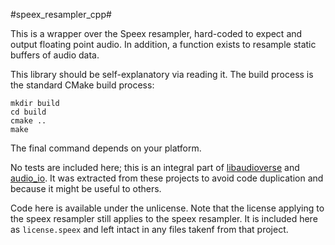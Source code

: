 #speex_resampler_cpp#

This is a wrapper over the Speex resampler, hard-coded to expect and output floating point audio.
In addition, a function exists to resample static buffers of audio data.

This library should be self-explanatory via reading it.
The build process is the standard CMake build process:

```
mkdir build
cd build
cmake ..
make
```

The final command depends on your platform.

No tests are included here; this is an integral part of [libaudioverse](http://github.com/camlorn/libaudioverse) and [audio_io](http://github.com/camlorn/audio_io).
It was extracted from these projects to avoid code duplication and because it might be useful to others.

Code here is available under the unlicense.
Note that the license applying to the speex resampler still applies to the speex resampler.
It is included here as `license.speex` and left intact in any files takenf from that project.
